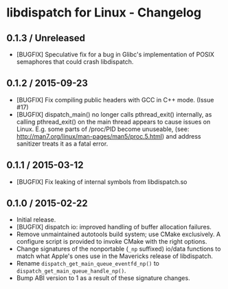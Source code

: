 # libdispatch for Linux - Changelog

## 0.1.3 / Unreleased
- [BUGFIX] Speculative fix for a bug in Glibc's implementation of POSIX
  semaphores that could crash libdispatch.

## 0.1.2 / 2015-09-23
- [BUGFIX] Fix compiling public headers with GCC in C++ mode. (Issue #17)
- [BUGFIX] dispatch_main() no longer calls pthread_exit() internally, as
  calling pthread_exit() on the main thread appears to cause issues on
  Linux. E.g. some parts of /proc/PID become unuseable, (see:
  http://man7.org/linux/man-pages/man5/proc.5.html) and address sanitizer
  treats it as a fatal error.

## 0.1.1 / 2015-03-12
- [BUGFIX] Fix leaking of internal symbols from libdispatch.so

## 0.1.0 / 2015-02-22
- Initial release.
- [BUGFIX] dispatch io: improved handling of buffer allocation failures.
- Remove unmaintained autotools build system; use CMake exclusively. A
  configure script is provided to invoke CMake with the right options.
- Change signatures of the nonportable (`_np` suffixed) io/data functions to
  match what Apple's ones use in the Mavericks release of libdispatch.
- Rename `dispatch_get_main_queue_eventfd_np()` to
  `dispatch_get_main_queue_handle_np()`.
- Bump ABI version to 1 as a result of these signature changes.
